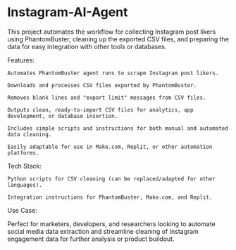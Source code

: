 # Instagram-AI-Agent
This project automates the workflow for collecting Instagram post likers using PhantomBuster, cleaning up the exported CSV files, and preparing the data for easy integration with other tools or databases.

Features:

    Automates PhantomBuster agent runs to scrape Instagram post likers.

    Downloads and processes CSV files exported by PhantomBuster.

    Removes blank lines and "export limit" messages from CSV files.

    Outputs clean, ready-to-import CSV files for analytics, app development, or database insertion.

    Includes simple scripts and instructions for both manual and automated data cleaning.

    Easily adaptable for use in Make.com, Replit, or other automation platforms.

Tech Stack:

    Python scripts for CSV cleaning (can be replaced/adapted for other languages).

    Integration instructions for PhantomBuster, Make.com, and Replit.


Use Case:

 Perfect for marketers, developers, and researchers looking to automate social media data extraction and streamline cleaning of Instagram engagement data for further analysis or product buildout.
